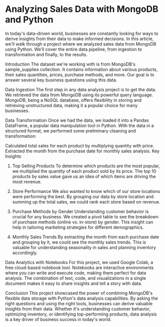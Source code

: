 
# Analyzing Sales Data with MongoDB and Python
In today's data-driven world, businesses are constantly looking for ways to derive insights from their data to make informed decisions. In this article, we'll walk through a project where we analyzed sales data from MongoDB using Python. We'll cover the entire data pipeline, from ingestion to transformation and finally, to the results.

Introduction
The dataset we're working with is from MongoDB's sample_supplies collection. It contains information about various products, their sales quantities, prices, purchase methods, and more. Our goal is to answer several key business questions using this data.

Data Ingestion
The first step in any data analysis project is to get the data. We retrieved the data from MongoDB using its powerful query language. MongoDB, being a NoSQL database, offers flexibility in storing and retrieving unstructured data, making it a popular choice for many businesses.

Data Transformation
Once we had the data, we loaded it into a Pandas DataFrame, a popular data manipulation tool in Python. With the data in a structured format, we performed some preliminary cleaning and transformation:

Calculated total sales for each product by multiplying quantity with price.
Extracted the month from the purchase date for monthly sales analysis.
Key Insights
1. Top Selling Products
To determine which products are the most popular, we multiplied the quantity of each product sold by its price. The top 10 products by sales value gave us an idea of which items are driving the most revenue.

2. Store Performance
We also wanted to know which of our store locations were performing the best. By grouping our data by store location and summing up the total sales, we could rank each store based on revenue.

3. Purchase Methods by Gender
Understanding customer behavior is crucial for any business. We created a pivot table to see the breakdown of purchase methods (online vs. in-store) by gender. This insight can help in tailoring marketing strategies for different demographics.

4. Monthly Sales Trends
By extracting the month from each purchase date and grouping by it, we could see the monthly sales trends. This is valuable for understanding seasonality in sales and planning inventory accordingly.

Data Analytics with Notebooks
For this project, we used Google Colab, a free cloud-based notebook tool. Notebooks are interactive environments where you can write and execute code, making them perfect for data analysis. The combination of text, code, and visualizations in a single document makes it easy to share insights and tell a story with data.

Conclusion
This project showcased the power of combining MongoDB's flexible data storage with Python's data analysis capabilities. By asking the right questions and using the right tools, businesses can derive valuable insights from their data. Whether it's understanding customer behavior, optimizing inventory, or identifying top-performing products, data analysis is a key driver of business success in today's world.
